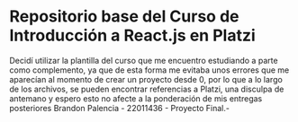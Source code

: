 # Repositorio base del Curso de Introducción a React.js en Platzi

Decidí utilizar la plantilla del curso que me encuentro estudiando a parte como complemento, ya que de esta forma me evitaba unos errores que me aparecían al momento de
crear un proyecto desde 0, por lo que a lo largo de los archivos, se pueden encontrar referencias a Platzi, una disculpa de antemano y espero esto no afecte a la ponderación
de mis entregas posteriores
Brandon Palencia - 22011436 - Proyecto Final.-
